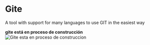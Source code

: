 # Gite
A tool with support for many languages to use GIT in the easiest way

**gite está en proceso de construcción**
![Gite esta en proceso de construccion](https://cdn2.hubspot.net/hubfs/3900096/Blogpost_Portada.png)

